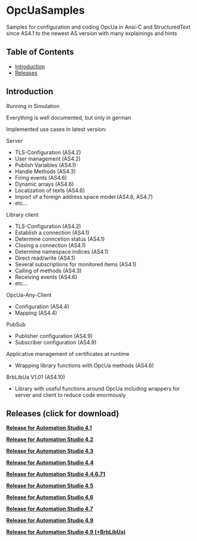 # OpcUaSamples
Samples for configuration and coding OpcUa in Ansi-C and StructuredText since AS4.1 to the newest AS version with many explainings and hints

## Table of Contents
* [Introduction](#Introduction)
* [Releases](#Releases)

<a name="Introduction"></a>
## Introduction
Running in Simulation

Everything is well documented, but only in german

Implemented use cases in latest version:

  Server
   * TLS-Configuration (AS4.2)
   * User management (AS4.2)
   * Publish Variables (AS4.1)
   * Handle Methods (AS4.3)
   * Firing events (AS4.6)
   * Dynamic arrays (AS4.6)
   * Localization of texts (AS4.6)
   * Import of a foreign address space model (AS4.6, AS4.7)
   * etc...
  
  Library client
   * TLS-Configuration (AS4.2)
   * Establish a connection (AS4.1)
   * Determine conncetion status (AS4.1)
   * Closing a connection (AS4.1)
   * Determine namespace indices (AS4.1)
   * Direct read/write (AS4.1)
   * Several subscriptions for monitored items (AS4.1)
   * Calling of methods (AS4.3)
   * Receiving events (AS4.6)
   * etc...
  
  OpcUa-Any-Client
   * Configuration (AS4.4)
   * Mapping (AS4.4)
  
  PubSub
   * Publisher configuration (AS4.9)
   * Subscriber configuration (AS4.9)
  
  Applicative management of certificates at runtime
   * Wrapping library functions with OpcUa methods (AS4.6)
  
  BrbLibUa V1.01 (AS4.10)
   * Library with useful functions around OpcUa including wrappers for server and client to reduce code enormously
 
<a name="Releases"></a>
## Releases (click for download)

[**Release for Automation Studio 4.1**](https://github.com/br-automation-com/OpcUaSamples-sample-AS/raw/main/2018-11-19_OpcUaSample41.zip)

[**Release for Automation Studio 4.2**](https://github.com/br-automation-com/OpcUaSamples-sample-AS/raw/main/2018-11-19_OpcUaSample42.zip)

[**Release for Automation Studio 4.3**](https://github.com/br-automation-com/OpcUaSamples-sample-AS/raw/main/2018-11-19_OpcUaSample43.zip)

[**Release for Automation Studio 4.4**](https://github.com/br-automation-com/OpcUaSamples-sample-AS/raw/main/2018-11-19_OpcUaSample44.zip)

[**Release for Automation Studio 4.4.6.71**](https://github.com/br-automation-com/OpcUaSamples-sample-AS/raw/main/2018-11-21_OpcUaSample44_671.zip)

[**Release for Automation Studio 4.5**](https://github.com/br-automation-com/OpcUaSamples-sample-AS/raw/main/2019-01-09_OpcUaSample45.zip)

[**Release for Automation Studio 4.6**](https://github.com/br-automation-com/OpcUaSamples-sample-AS/raw/main/2019-07-05_OpcUaSample46.zip)

[**Release for Automation Studio 4.7**](https://github.com/br-automation-com/OpcUaSamples-sample-AS/raw/main/2019-09-09_OpcUaSample47.zip)

[**Release for Automation Studio 4.9**](https://github.com/br-automation-com/OpcUaSamples-sample-AS/raw/main/2021-03-25_OpcUaSample49.zip)

[**Release for Automation Studio 4.9 (+BrbLibUa)**](https://github.com/br-automation-com/OpcUaSamples-sample-AS/raw/main/2021-09-14_OpcUaSample49_BrbLibUa.zip)
